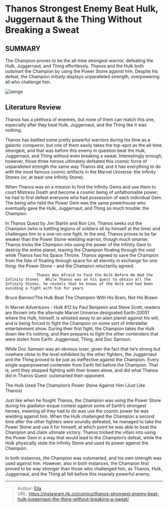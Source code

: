 # Thanos  Strongest Enemy Beat Hulk, Juggernaut &amp; the Thing Without Breaking a Sweat


## SUMMARY 



  The Champion proves to be the all-time strongest warrior, defeating the Hulk, Juggernaut, and Thing effortlessly.   Thanos and the Hulk both outsmart the Champion by using the Power Stone against him.   Despite his defeat, the Champion initially displays unparalleled strength, overpowering all who challenge him.  

![iamge](https://static1.srcdn.com/wordpress/wp-content/uploads/2023/12/thanos-strongest-enemy.jpg)

## Literature Review

Thanos has a plethora of enemies, but none of them can match this one, especially after they beat Hulk, Juggernaut, and the Thing like it was nothing.




Thanos has battled some pretty powerful warriors during his time as a galactic conqueror, but one of them easily takes the top-spot as the all-time strongest, and that was before this enemy in question beat the Hulk, Juggernaut, and Thing without even breaking a sweat. Interestingly enough, however, those three heroes ultimately defeated this cosmic force of unparalleled strength the same way Thanos did, and it has everything to do with the most famous cosmic artifacts in the Marvel Universe: the Infinity Stones (or, at least one Infinity Stone).




When Thanos was on a mission to find the Infinity Gems and use them to court Mistress Death and become a cosmic being of unfathomable power, he had to first defeat everyone who had possession of each individual Gem. The being who held the Power Gem was the same powerhouse who eventually gave the Hulk, Juggernaut, and Thing so much trouble: the Champion.

          

In Thanos Quest by Jim Starlin and Ron Lim, Thanos seeks out the Champion (who is battling legions of soldiers all by himself at the time) and challenges him to a one-on-one fight. In the end, Thanos proves to be far weaker than the Power Stone-wielding warrior, though much smarter. Thanos tricks the Champion into using the power of the Infinity Gem to destroy the entire planet, leaving the Champion floating through the void while Thanos has his Space Throne. Thanos agreed to save the Champion from the fate of floating through space for all eternity in exchange for one thing: the Power Stone - and the Champion reluctantly agreed.




                  Thanos Was Afraid to Face the Hulk Before He Had the Infinity Stones   While Thanos was on his quest to obtain all the Infinity Stones, he reveals that he knows of the Hulk and had been avoiding a fight with him for years   


 Bruce Banner/The Hulk Beat The Champion With His Brain, Not His Brawn 
         

In Marvel Adventures - Hulk #12 by Paul Benjamin and Steve Scott, readers are thrown into the alternate Marvel Universe designated Earth-20051 where the Hulk, himself, is whisked away to an alien planet against his will, and is being forced to fight the Champion on some sort of interstellar entertainment show. During their first fight, the Champion takes the Hulk down like it’s nothing, and then prepares to fight the other contenders that were stolen from Earth: Juggernaut, Thing, and Doc Samson.

While Doc Samson was an obvious loser, given the fact that he’s strong but nowhere close to the level exhibited by the other fighters, the Juggernaut and the Thing proved to be just as ineffective against the Champion. Every single superpowered contender from Earth fell before the Champion. That is, until they stopped fighting with their brawn alone, and did what Thanos did in Thanos Quest: outsmarted their opponent.






 The Hulk Used The Champion’s Power Stone Against Him (Just Like Thanos) 
          

Just like when he fought Thanos, the Champion was using the Power Stone during his gladiator-esque contest against some of Earth’s strongest heroes, meaning all they had to do was use the cosmic power he was wielding against him. When the Hulk challenged the Champion a second time after the other fighters were soundly defeated, he managed to take the Power Stone and use it for himself, at which point he was able to beat the Champion and claim ultimate victory. Thanos tricked the villain into using the Power Gem in a way that would lead to the Champion’s defeat, while the Hulk physically stole the Infinity Stone and used its power against the Champion.

In both instances, the Champion was outsmarted, and his own strength was used against him. However, also in both instances, the Champion first proved to be way stronger than those who challenged him, as Thanos, Hulk, Juggernaut, and the Thing all fell before this insanely powerful enemy.






---

> Author: [Ella](https://instagram.hk.cn/)  
> URL: https://instagram.hk.cn/comics/thanos-strongest-enemy-beat-hulk-juggernaut-the-thing-without-breaking-a-sweat/  


